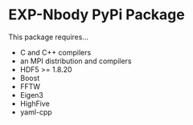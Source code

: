 # EXP-Nbody PyPi Package

This package requires...
- C and C++ compilers
- an MPI distribution and compilers
- HDF5 >= 1.8.20
- Boost
- FFTW
- Eigen3
- HighFive
- yaml-cpp